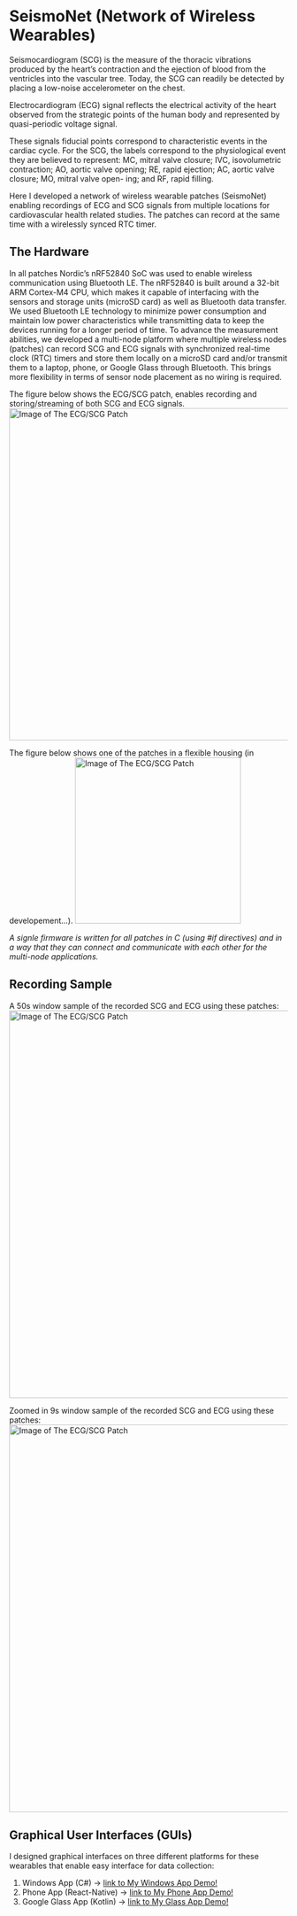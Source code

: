 # SeismoNet (Network of Wireless Wearables)

Seismocardiogram (SCG) is the measure of the thoracic vibrations produced by the heart’s contraction and the ejection of blood from the ventricles into the vascular tree. Today, the SCG can readily be detected by placing a low-noise accelerometer on the chest. 

Electrocardiogram (ECG) signal reflects the electrical activity of the heart observed from the strategic points of the human body and represented by quasi-periodic voltage signal.

These signals fiducial points correspond to characteristic events in the cardiac cycle. For the SCG, the labels correspond to the physiological event they are believed to represent: MC, mitral valve closure; IVC, isovolumetric contraction; AO, aortic valve opening; RE, rapid ejection; AC, aortic valve closure; MO, mitral valve open- ing; and RF, rapid filling.

Here I developed a network of wireless wearable patches (SeismoNet) enabling  recordings of ECG and SCG signals from multiple locations for cardiovascular health related studies. The patches can record at the same time with a wirelessly synced RTC timer.

## The Hardware

In all patches Nordic’s nRF52840 SoC was used to enable wireless communication using Bluetooth LE. The nRF52840 is built around a 32-bit ARM Cortex-M4 CPU, which makes it capable of interfacing with the sensors and storage units (microSD card) as well as Bluetooth data transfer. We used Bluetooth LE technology to minimize power consumption and maintain low power characteristics while transmitting data to keep the devices running for a longer period of time. To advance the measurement abilities, we developed a multi-node platform where multiple wireless nodes (patches) can record SCG and ECG signals with synchronized real-time clock (RTC) timers and store them locally on a microSD card and/or transmit them to a laptop, phone, or Google Glass through Bluetooth. This brings more flexibility in terms of sensor node placement as no wiring is required.

The figure below shows the ECG/SCG patch, enables recording and storing/streaming of both SCG and ECG signals.\
<img src="https://github.com/mohnikbakht/Cardio_Wearable_Patch_Demo/blob/main/Images/ECG_SCG_Patch.png" alt="Image of The ECG/SCG Patch" width="600"/>

The figure below shows one of the patches in a flexible housing (in developement...).
<img src="https://github.com/mohnikbakht/Cardio_Wearable_Patch_Demo/blob/main/Images/SCG%20patch.jpg" alt="Image of The ECG/SCG Patch" width="300"/>

*A signle firmware is written for all patches in C (using #if directives) and in a way that they can connect and communicate with each other for the multi-node applications.* 

## Recording Sample

A 50s window sample of the recorded SCG and ECG using these patches:
<img src="https://github.com/mohnikbakht/Cardio_Wearable_Patch_Demo/blob/main/Images/data_sample_1.png" alt="Image of The ECG/SCG Patch" width="700"/>

Zoomed in 9s window sample of the recorded SCG and ECG using these patches:
<img src="https://github.com/mohnikbakht/Cardio_Wearable_Patch_Demo/blob/main/Images/data_sample_2.png" alt="Image of The ECG/SCG Patch" width="700"/>



## Graphical User Interfaces (GUIs)

I designed graphical interfaces on three different platforms for these wearables that enable easy interface for data collection:
1) Windows App (C#) -> [link to My Windows App Demo!](https://github.com/mohnikbakht/SeismoNet_Windows_GUI_Demo)
2) Phone App (React-Native) -> [link to My Phone App Demo!](https://github.com/mohnikbakht/SeismoNet_React_Native_GUI_Demo)
3) Google Glass App (Kotlin) -> [link to My Glass App Demo!](https://github.com/mohnikbakht/SeismoNet_Google_Glass_GUI_Demo)
